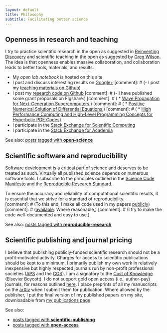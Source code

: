 ```yaml
---
layout: default
title: Philosophy
subtitle: Facilitating better science
---
```


## Openness in research and teaching

I try to practice scientific research in the open as suggested in
[Reinventing Discovery](http://localhost:4000/2011/11/10/book-review-reinventing-discovery.html)
and scientific teaching in the open as suggested by
[Greg Wilson](https://www.youtube.com/watch?v=1e26rp6qPbA).
The idea is that openness enables massive collaboration, and collaboration
leads to better tools, materials, and results.

 - My *open lab notebook* is hosted on this site
 - I post and discuss interesting results on [Google+](https://plus.google.com/u/0/+XiaodongQi/posts)
[comment]: # (- I post my [teaching materials on Github](/teaching.html))
 - I post my [research code on Github](/code.html)
[comment]: # (- I have published some grant proposals on Figshare:)
[comment]: # (   * [Wave Propagation for Next-Generation Supercomputers](http://dx.doi.org/10.6084/m9.figshare.639182),)
[comment]: # (   * [Positive Numerical Solution of Differential Equations](http://dx.doi.org/10.6084/m9.figshare.639184),)
[comment]: # (   * [High Performance Computing and High-Level Programming Concepts for Hyperbolic PDE Codes](http://dx.doi.org/10.6084/m9.figshare.639183))
 - I participate in the [Stack Exchange for Scientific Computing](http://scicomp.stackexchange.com)
 - I participate in the [Stack Exchange for Academia](http://academia.stackexchange.com)

See also: [posts tagged with **open-science**](/tags.html#open-science)


## Scientific software and reproducibility

Software development is a critical part of science and deserves to be treated
as such.  Virtually all published science depends on numerous software tools.
I subscribe to the principles outlined in the
[Science Code Manifesto](http://sciencecodemanifesto.org)
and the [Reproducible Research Standard](http://www.stanford.edu/~vcs/papers/LFRSR12012008.pdf).

To ensure the accuracy and reliability of computational scientific results,
it is essential that we strive for a standard of reproducibility.  
[comment]: # (To this end, I make all code used in my papers [publicly](http://github.com/i2000s))
[comment]: # ([available](http://bitbucket.org/i2000s).  Where reasonable,)
[comment]: # (I try to make the code well-documented and easy to use.)

See also: [posts tagged with **reproducible-research**](/tags.html#reproducible-research)


## Scientific publishing and journal pricing

I believe that publishing publicly-funded scientific research should not
be a profit-motivated activity.  Charges for access to scientific publications
should be kept to a minimum.  I primarily publish my own work in relatively
inexpensive but highly respected journals run by non-profit professional
societies ([APS](http://www.aps.org) and the [COS](http://www.cncos.org/)).
I am a signatory to the [Cost of Knowledge](http://thecostofknowledge.com)
(Elsevier Boycott).  I do not support gold open access (i.e., author-pay) journals,
for reasons outlined
[here](http://davidketcheson.info/2011/12/16/in-defense-of-submission-in-scientific.html).
I place preprints of all my manuscripts on the [arXiv](http://www.arxiv.org)
when I submit them for publication.  Where allowed by the publisher, I put the
final version of my published papers on my site, downloadable from
[my publications page](/publications.html).

See also:

 - [posts tagged with **scientific-publishing**](/tags.html#scientific-publishing)
 - [posts tagged with **open-access**](/tags.html#open-access)
